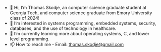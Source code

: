 - 👋 Hi, I’m Thomas Skodje, an computer science graduate student at Georgia Tech, and computer science graduate from Emory University class of 2024!
- 👀 I’m interested in systems programming, embedded systems, security, databases, and the use of technology in healthcare.
- 🌱 I’m currently learning more about operating systems, C, and lower level programming.
- 📫 How to reach me - Email: thomas.skodje@gmail.com

